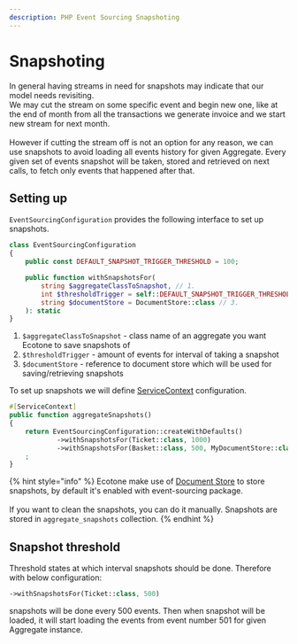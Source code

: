 ```yaml
---
description: PHP Event Sourcing Snapshoting
---
```


# Snapshoting

In general having streams in need for snapshots may indicate that our model needs revisiting. \
We may cut the stream on some specific event and begin new one, like at the end of month from all the transactions we generate invoice and we start new stream for next month. \
\
However if cutting the stream off is not an option for any reason, we can use snapshots to avoid loading all events history for given Aggregate. Every given set of events snapshot will be taken, stored and retrieved on next calls, to fetch only events that happened after that.

## Setting up&#x20;

`EventSourcingConfiguration` provides the following interface to set up snapshots.

```php
class EventSourcingConfiguration
{
    public const DEFAULT_SNAPSHOT_TRIGGER_THRESHOLD = 100;

    public function withSnapshotsFor(
        string $aggregateClassToSnapshot, // 1.
        int $thresholdTrigger = self::DEFAULT_SNAPSHOT_TRIGGER_THRESHOLD, // 2.
        string $documentStore = DocumentStore::class // 3.
    ): static
}
```

1. `$aggregateClassToSnapshot` - class name of an aggregate you want Ecotone to save snapshots of
2. `$thresholdTrigger` - amount of events for interval of taking a snapshot
3. `$documentStore` - reference to document store which will be used for saving/retrieving snapshots

To set up snapshots we will define [ServiceContext](../../../../messaging/service-application-configuration.md) configuration.

```php
#[ServiceContext]
public function aggregateSnapshots()
{
    return EventSourcingConfiguration::createWithDefaults()
            ->withSnapshotsFor(Ticket::class, 1000)
            ->withSnapshotsFor(Basket::class, 500, MyDocumentStore::class)
    ;
}
```

{% hint style="info" %}
Ecotone make use of [Document Store](../../../../messaging/document-store.md) to store snapshots, by default it's enabled with event-sourcing package. \
\
If you want to clean the snapshots, you can do it manually. Snapshots are stored in `aggregate_snapshots` collection.
{% endhint %}

## Snapshot threshold

Threshold states at which interval snapshots should be done. Therefore with below configuration:

```php
->withSnapshotsFor(Ticket::class, 500)
```

snapshots will be done every 500 events. Then when snapshot will be loaded, it will start loading the events from event number 501 for given Aggregate instance.

